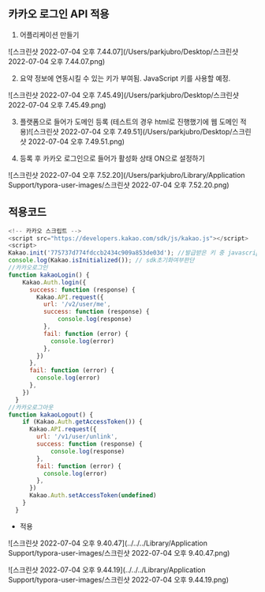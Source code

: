 ## 카카오 로그인 API 적용

1. 어플리케이션 만들기

![스크린샷 2022-07-04 오후 7.44.07](/Users/parkjubro/Desktop/스크린샷 2022-07-04 오후 7.44.07.png)



2. 요약 정보에 연동시킬 수 있는 키가 부여됨. JavaScript 키를 사용할 예정.

![스크린샷 2022-07-04 오후 7.45.49](/Users/parkjubro/Desktop/스크린샷 2022-07-04 오후 7.45.49.png)



3. 플랫폼으로 들어가 도메인 등록 (테스트의 경우 html로 진행했기에 웹 도메인 적용)![스크린샷 2022-07-04 오후 7.49.51](/Users/parkjubro/Desktop/스크린샷 2022-07-04 오후 7.49.51.png)



4. 등록 후 카카오 로그인으로 들어가 활성화 상태 ON으로 설정하기

![스크린샷 2022-07-04 오후 7.52.20](/Users/parkjubro/Library/Application Support/typora-user-images/스크린샷 2022-07-04 오후 7.52.20.png)



## 적용코드

```javascript
<!-- 카카오 스크립트 -->
<script src="https://developers.kakao.com/sdk/js/kakao.js"></script>
<script>
Kakao.init('775737d774fdccb2434c909a853de03d'); //발급받은 키 중 javascript키를 사용해준다.
console.log(Kakao.isInitialized()); // sdk초기화여부판단
//카카오로그인
function kakaoLogin() {
    Kakao.Auth.login({
      success: function (response) {
        Kakao.API.request({
          url: '/v2/user/me',
          success: function (response) {
        	  console.log(response)
          },
          fail: function (error) {
            console.log(error)
          },
        })
      },
      fail: function (error) {
        console.log(error)
      },
    })
  }
//카카오로그아웃  
function kakaoLogout() {
    if (Kakao.Auth.getAccessToken()) {
      Kakao.API.request({
        url: '/v1/user/unlink',
        success: function (response) {
        	console.log(response)
        },
        fail: function (error) {
          console.log(error)
        },
      })
      Kakao.Auth.setAccessToken(undefined)
    }
  }  
```



- 적용

![스크린샷 2022-07-04 오후 9.40.47](../../../Library/Application Support/typora-user-images/스크린샷 2022-07-04 오후 9.40.47.png)

![스크린샷 2022-07-04 오후 9.44.19](../../../Library/Application Support/typora-user-images/스크린샷 2022-07-04 오후 9.44.19.png)